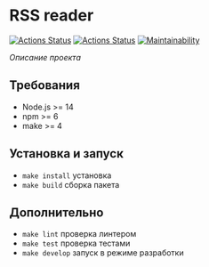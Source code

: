 
# RSS reader

[![Actions Status](https://github.com/KustovAA/frontend-project-lvl3/workflows/hexlet-check/badge.svg)](https://github.com/KustovAA/frontend-project-lvl3/actions)
[![Actions Status](https://github.com/KustovAA/frontend-project-lvl3/workflows/nodejs/badge.svg)](https://github.com/KustovAA/frontend-project-lvl3/actions)
[![Maintainability](https://api.codeclimate.com/v1/badges/8531137517379da56033/maintainability)](https://codeclimate.com/github/KustovAA/frontend-project-lvl3/maintainability)

*Описание проекта*

## Требования

* Node.js >= 14
* npm >= 6
* make >= 4

## Установка и запуск

* `make install` установка
* `make build` сборка пакета

## Дополнительно

* `make lint` проверка линтером
* `make test` проверка тестами
* `make develop` запуск в режиме разработки

